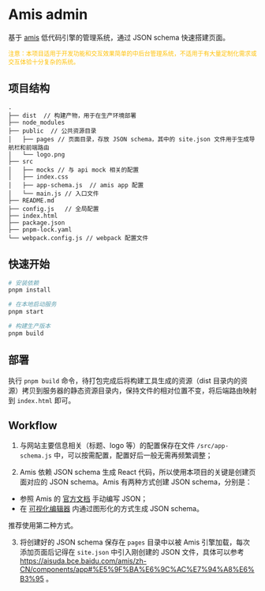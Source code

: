 # Amis admin

基于 [amis](https://github.com/baidu/amis) 低代码引擎的管理系统，通过 JSON schema 快速搭建页面。

<span style="color: #ffc107;font-size: 12px;">注意：本项目适用于开发功能和交互效果简单的中后台管理系统，不适用于有大量定制化需求或交互体验十分复杂的系统。</span>

## 项目结构

```
.
├── dist  // 构建产物，用于在生产环境部署
├── node_modules 
├── public  // 公共资源目录
│   ├── pages // 页面目录，存放 JSON schema，其中的 site.json 文件用于生成导航栏和前端路由
│   └── logo.png
├── src
│   ├── mocks // 与 api mock 相关的配置
│   ├── index.css
│   ├── app-schema.js  // amis app 配置
│   └── main.js // 入口文件
├── README.md
├── config.js   // 全局配置
├── index.html
├── package.json
├── pnpm-lock.yaml
└── webpack.config.js // webpack 配置文件
```

## 快速开始

```bash
# 安装依赖
pnpm install

# 在本地启动服务
pnpm start

# 构建生产版本
pnpm build
```

## 部署

执行 `pnpm build` 命令，待打包完成后将构建工具生成的资源（dist 目录内的资源）拷贝到服务器的静态资源目录内，保持文件的相对位置不变，将后端路由映射到 `index.html` 即可。

## Workflow

1. 与网站主要信息相关（标题、logo 等）的配置保存在文件 `/src/app-schema.js` 中，可以按需配置，配置好后一般无需再频繁调整；

2. Amis 依赖 JSON schema 生成 React 代码，所以使用本项目的关键是创建页面对应的 JSON schema。Amis 有两种方式创建 JSON schema，分别是：

- 参照 Amis 的 [官方文档](https://aisuda.bce.baidu.com/amis/) 手动编写 JSON；
- 在 [可视化编辑器](https://aisuda.github.io/amis-editor-demo/#/hello-world) 内通过图形化的方式生成 JSON schema。

推荐使用第二种方式。

3. 将创建好的 JSON schema 保存在 `pages` 目录中以被 Amis 引擎加载，每次添加页面后记得在 `site.json` 中引入刚创建的 JSON 文件，具体可以参考 https://aisuda.bce.baidu.com/amis/zh-CN/components/app#%E5%9F%BA%E6%9C%AC%E7%94%A8%E6%B3%95 。



